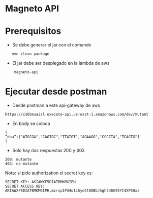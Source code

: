 # Magneto API

# Prerequisitos

- Se debe generar el jar con el comando 
``` 
   mvn clean package
  ```     
- El jar debe ser desplegado en la lambda de aws
````
    magneto-api
````

# Ejecutar desde postman

- Desde postman a este api-gateway de aws 
````
https://x16bmuaisl.execute-api.us-east-1.amazonaws.com/dev/mutant
````

- En body se coloca
````
{
“dna”:["ATGCGA","CAGTGC","TTATGT","AGAAGG","CCCCTA","TCACTG"]
}
````

- Solo hay dos respuestas 200 y 403

````
200: mutante
403: no mutante
````
Nota: si pide authorization el secret key es:
````
SECRET KEY: AKIAWXF5DIATBMKMGIPH
SECRET ACCESS KEY: AKIAWXF5DIATBMKMGIPH,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
````

